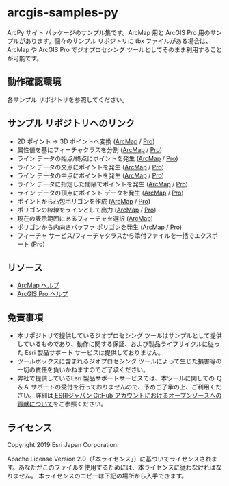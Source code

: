 # arcgis-samples-py

ArcPy サイト パッケージのサンプル集です。ArcMap 用と ArcGIS Pro 用のサンプルがあります。個々のサンプル リポジトリに tbx ファイルがある場合は、ArcMap や ArcGIS Pro でジオプロセシング ツールとしてそのまま利用することが可能です。

## 動作確認環境

各サンプル リポジトリを参照してください。

## サンプル リポジトリへのリンク
* 2D ポイント → 3D ポイントへ変換 ([ArcMap](./ArcMap/data_source/2dto3d_point) / [Pro](./Pro/data_source/2dto3d_point))
* 属性値を基にフィーチャクラスを分割 ([ArcMap](./ArcMap/data_source/split_featureclass) / [Pro](./Pro/data_source/split_featureclass))
* ライン データの始点/終点にポイントを発生 ([ArcMap](./ArcMap/geometry/from_line/add_firstlastpoint) / [Pro](./Pro/geometry/from_line/add_firstlastpoint))
* ライン データの交点にポイントを発生 ([ArcMap](./ArcMap/geometry/from_line/add_junctionpoint) / [Pro](./Pro/geometry/from_line/add_junctionpoint))
* ライン データの中点にポイントを発生 ([ArcMap](./ArcMap/geometry/from_line/add_midpoint) / [Pro](./Pro/geometry/from_line/add_midpoint))
* ライン データに指定した間隔でポイントを発生 ([ArcMap](./ArcMap/geometry/from_line/add_point_interval) / [Pro](./Pro/geometry/from_line/add_point_interval))
* ライン データの頂点にポイント データを発生 ([ArcMap](./ArcMap/geometry/from_line/vertextopoint) / [Pro](./Pro/geometry/from_line/vertextopoint))
* ポイントから凸包ポリゴンを作成 ([ArcMap](./ArcMap/geometry/from_point/create_convexhull) / [Pro](./Pro/geometry/from_point/create_convexhull))
* ポリゴンの枠線をラインとして出力 ([ArcMap](./ArcMap/geometry/from_polygon/polygon_to_line) / [Pro](./Pro/geometry/from_polygon/polygon_to_line))
* 現在の表示範囲にあるフィーチャを選択 ([ArcMap](./Desktop/mapping/select_by_extent))
* ポリゴンから内向きバッファ ポリゴンを発生 ([ArcMap](./Desktop/geometry/from_polygon/create_inside_buffer) / [Pro](./Pro/geometry/from_polygon/create_inside_buffer))
* フィーチャ サービス/フィーチャクラスから添付ファイルを一括でエクスポート ([Pro](./Pro/data_source/export_attachments))

## リソース

* [ArcMap ヘルプ](http://desktop.arcgis.com/ja/desktop/latest/analyze/arcpy/what-is-arcpy-.htm)
* [ArcGIS Pro ヘルプ](http://pro.arcgis.com/ja/pro-app/arcpy/main/arcgis-pro-arcpy-reference.htm)


## 免責事項

  * 本リポジトリで提供しているジオプロセシング ツールはサンプルとして提供しているものであり、動作に関する保証、および製品ライフサイクルに従った Esri 製品サポート サービスは提供しておりません。
  * ツールボックスに含まれるジオプロセシング ツールによって生じた損害等の一切の責任を負いかねますのでご了承ください。
  * 弊社で提供しているEsri 製品サポートサービスでは、本ツールに関しての Ｑ＆Ａ サポートの受付を行っておりませんので、予めご了承の上、ご利用ください。詳細は[
ESRIジャパン GitHub アカウントにおけるオープンソースへの貢献について](https://github.com/EsriJapan/contributing)をご参照ください。


## ライセンス
Copyright 2019 Esri Japan Corporation.

Apache License Version 2.0（「本ライセンス」）に基づいてライセンスされます。あなたがこのファイルを使用するためには、本ライセンスに従わなければなりません。
本ライセンスのコピーは下記の場所から入手できます。

